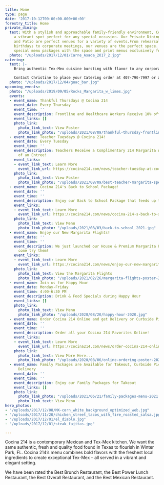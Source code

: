 ```yaml
---
title: Home
type: page
date: '2017-10-12T00:00:00.000+00:00'
forestry_title: Home
private_dining:
  text: With a stylish and approachable family-friendly environment, Cocina 214 is
    a vibrant spot perfect for any special occasion. Our Private Dining Room, Bar
    and Patio are perfect venues for a variety of events.From rehearsal dinners to
    birthdays to corporate meetings, our venues are the perfect space. We also offer
    special menu packages with the space and print menus exclusively for your event!
  photo: "/uploads/2017/12/01/Carne_Asada_2017_2.jpg"
catering:
  text: |-
    Bring authentic Tex-Mex cuisine bursting with flavor to any corporate, wedding or private event by selecting Cocina 214 as your catering preference. Whether the event is small or large, Cocina 214 offers a wide variety of dishes that caters to all types of palates. Cocina 214 catering combines the experience of freshly made food with dedicated high quality service to make a perfect eating experience at any event. Make your event buzz with excitement over the authentic and deliciousness Tex-Mex food provided by Cocina 214 catering service.

    Contact Christine to place your Catering order at 407-790-7997 or at catering@cocina214.com
  photo: "/uploads/2017/12/04/guac_bar.jpg"
upcoming_events:
  photo: "/uploads/2019/09/05/Rocks_Margarita_w_limes.jpg"
  events:
  - event_name: Thankful Thursdays @ Cocina 214
    event_date: Every Thursday
    event_time: ''
    event_description: Frontline and Healthcare Workers Receive 10% off of Food Purchases.
    event_links: []
    photo_link:
      photo_link_text: View Poster
      photo_link_photo: "/uploads/2021/08/09/thankful-thursday-frontline-healthcare-special-2021.jpg"
  - event_name: Teacher Tuesdays @ Cocina 214!
    event_date: Every Tuesday
    event_time: ''
    event_description: Teachers Receive a Complimentary 214 Margarita with the purchase
      of an Entree!
    event_links:
    - event_link_text: Learn More
      event_link_url: https://cocina214.com/news/teacher-tuesday-at-cocina-214/
    photo_link:
      photo_link_text: View Poster
      photo_link_photo: "/uploads/2021/08/09/best-teacher-margarita-special-2021.jpg"
  - event_name: Cocina 214's Back to School Package!
    event_date: ''
    event_time: ''
    event_description: Enjoy our Back to School Package that feeds up to 6 ppl.
    event_links:
    - event_link_text: Learn More
      event_link_url: https://cocina214.com/news/cocina-214-s-back-to-school-package/
    photo_link:
      photo_link_text: View Menu
      photo_link_photo: "/uploads/2021/08/03/back-to-school_2021.jpg"
  - event_name: Enjoy our New Margarita Flights!
    event_date: ''
    event_time: ''
    event_description: We just launched our House & Premium Margarita Flights, so
      come try them!
    event_links:
    - event_link_text: Learn More
      event_link_url: https://cocina214.com/news/enjoy-our-new-margarita-flights/
    photo_link:
      photo_link_text: View the Margarita Flights
      photo_link_photo: "/uploads/2021/02/26/margarita-flights-poster-2021.jpg"
  - event_name: Join us for Happy Hour
    event_date: Monday-Friday
    event_time: 4:00-6:30 PM
    event_description: Drink & Food Specials during Happy Hour
    event_links: []
    photo_link:
      photo_link_text: View Menu
      photo_link_photo: "/uploads/2020/08/20/happy-hour-2020.jpg"
  - event_name: Order Cocina 214 Online and get Delivery or Curbside Pick-up!
    event_date: ''
    event_time: ''
    event_description: Order all your Cocina 214 Favorites Online!
    event_links:
    - event_link_text: Learn More
      event_link_url: https://cocina214.com/news/order-cocina-214-online-and-get-curbside-pick-up-or-delivery/
    photo_link:
      photo_link_text: View More Here...
      photo_link_photo: "/uploads/2020/08/06/online-ordering-poster-2020.jpg"
  - event_name: Family Packages are Available for Takeout, Curbside Pickup and/or
      Delivery
    event_date: ''
    event_time: ''
    event_description: Enjoy our Family Packages for Takeout
    event_links: []
    photo_link:
      photo_link_photo: "/uploads/2021/06/21/family-packages-menu-2021.jpg"
      photo_link_text: View Menu
hero_photos:
- "/uploads/2017/12/08/MX-corn_white_background_optimized_web.jpg"
- "/uploads/2017/11/20/chicken_street_tacos_with_fire_roasted_salsa.jpg"
- "/uploads/2017/12/01/el_diablo.jpg"
- "/uploads/2017/12/01/steak_fajitas.jpg"

---
```

Cocina 214 is a contemporary Mexican and Tex-Mex kitchen. We want the same authentic, fresh and quality food found in Texas to flourish in Winter Park, FL. Cocina 214’s menu combines bold flavors with the freshest local ingredients to create exceptional Tex-Mex – all served in a vibrant and elegant setting.

We have been rated the Best Brunch Restaurant, the Best Power Lunch Restaurant, the Best Overall Restaurant, and the Best Mexican Restaurant.